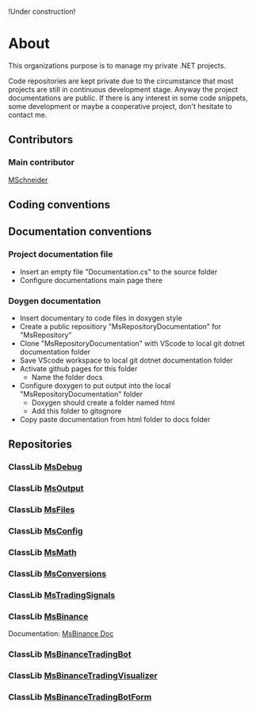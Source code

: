 !Under construction!

# About

This organizations purpose is to manage my private .NET projects. 

Code repositories are kept private due to the circumstance that most projects are still in continuous development stage. Anyway the project documentations are public. If there is any interest in some code snippets, some development or maybe a cooperative project, don't hesitate to contact me.

## Contributors

### Main contributor

[MSchneider](https://github.com/MSchneiderSb)

## Coding conventions



## Documentation conventions

### Project documentation file

- Insert an empty file "Documentation.cs" to the source folder
- Configure documentations main page there

### Doygen documentation

- Insert documentary to code files in doxygen style
- Create a public repositiory "MsRepositoryDocumentation" for "MsRepository"
- Clone "MsRepositoryDocumentation" with VScode to local git dotnet documentation folder
- Save VScode workspace to local git dotnet documentation folder
- Activate github pages for this folder
  - Name the folder docs
- Configure doxygen to put output into the local "MsRepositoryDocumentation" folder
  - Doxygen should create a folder named html
  - Add this folder to gitognore
- Copy paste documentation from html folder to docs folder

## Repositories

### ClassLib [MsDebug](https://github.com/MsEngineeringDotnet/MsDebug)

### ClassLib [MsOutput](https://github.com/MsEngineeringDotnet/MsOutput)

### ClassLib [MsFiles](https://github.com/MsEngineeringDotnet/MsFiles)

### ClassLib [MsConfig](https://github.com/MsEngineeringDotnet/MsConfiguration)

### ClassLib [MsMath](https://github.com/MsEngineeringDotnet/MsMath)

### ClassLib [MsConversions](https://github.com/MsEngineeringDotnet/MsConversions)

### ClassLib [MsTradingSignals](https://github.com/MsEngineeringDotnet/MsTradingSignals)

### ClassLib [MsBinance](https://github.com/MsEngineeringDotnet/MsBinance) 
Documentation: [MsBinance Doc](https://msengineeringdotnet.github.io/MsBinanceDocumentation/index.html) 

### ClassLib [MsBinanceTradingBot](https://github.com/MsEngineeringDotnet/MsBinanceTradingBot)

### ClassLib [MsBinanceTradingVisualizer](https://github.com/MsEngineeringDotnet/MsBinanceTradingVisualizer)

### ClassLib [MsBinanceTradingBotForm](https://github.com/MsEngineeringDotnet/MsBinanceTradingBotForm)
